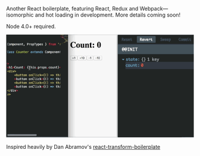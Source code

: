 Another React boilerplate, featuring React, Redux and Webpack—isomorphic and hot loading in development.
More details coming soon!

Node 4.0+ required.

![Demo](demo.gif)

Inspired heavily by Dan Abramov's [react-transform-boilerplate](https://github.com/gaearon/react-transform-boilerplate)